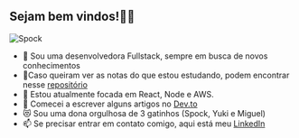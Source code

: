 ## Sejam bem vindos!🖖🏽

![Spock](https://thumbs.gfycat.com/ConstantAngelicLamprey-small.gif)

- 🔭 Sou uma desenvolvedora Fullstack, sempre em busca de novos conhecimentos
- 📝Caso queiram ver as notas do que estou estudando, podem encontrar nesse [repositório](https://github.com/CarolPinheiro/my-notes)
- 🌱 Estou atualmente focada em React, Node e AWS.
- 👯 Comecei a escrever alguns artigos no [Dev.to](https://dev.to/carolpinheiro)
- :heart_eyes_cat: Sou uma dona orgulhosa de 3 gatinhos (Spock, Yuki e Miguel)
- 📫 Se precisar entrar em contato comigo, aqui está meu [LinkedIn](https://www.linkedin.com/in/caroline-pinheiro/)
